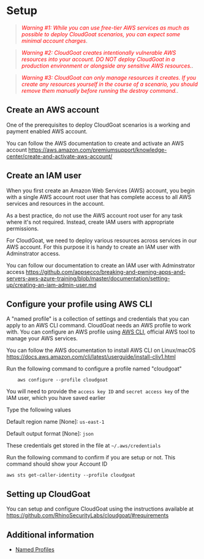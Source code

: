 # Setup

> <p><span style="color:red"><em>Warning #1: While you can use free-tier AWS services as much as possible to deploy CloudGoat scenarios, you can expect some minimal account charges</em></span>.</p>

> <p><span style="color:red"><em>Warning #2: CloudGoat creates intentionally vulnerable AWS resources into your account. DO NOT deploy CloudGoat in a production environment or alongside any sensitive AWS resources.</em></span>.</p>

> <p><span style="color:red"><em>Warning #3: CloudGoat can only manage resources it creates. If you create any resources yourself in the course of a scenario, you should remove them manually before running the destroy command.</em></span>.</p>


## Create an AWS account

One of the prerequisites to deploy CloudGoat scenarios is a working and payment enabled AWS account. 

You can follow the AWS documentation to create and activate an AWS account https://aws.amazon.com/premiumsupport/knowledge-center/create-and-activate-aws-account/

## Create an IAM user 

When you first create an Amazon Web Services (AWS) account, you begin with a single AWS account root user that has complete access to all AWS services and resources in the account. 

As a best practice, do not use the AWS account root user for any task where it's not required. Instead, create IAM users with appropriate permissions.

For CloudGoat, we need to deploy various resources across services in our AWS account. For this purpose it is handy to create an IAM user with Adminstrator access.

You can follow our documentation to create an IAM user with Adminstrator access https://github.com/appsecco/breaking-and-pwning-apps-and-servers-aws-azure-training/blob/master/documentation/setting-up/creating-an-iam-admin-user.md

## Configure your profile using AWS CLI

A "named profile" is a collection of settings and credentials that you can apply to an AWS CLI command. CloudGoat needs an AWS profile to work with. You can configure an AWS profile using [AWS CLI](https://aws.amazon.com/cli/), official AWS tool to manage your AWS services.

You can follow the AWS documentation to install AWS CLI on Linux/macOS https://docs.aws.amazon.com/cli/latest/userguide/install-cliv1.html

Run the following command to configure a profile named "cloudgoat"

        aws configure --profile cloudgoat

You will need to provide the `access key ID` and `secret access key` of the IAM user, which you have saved earlier

Type the following values

Default region name [None]: `us-east-1`

Default output format [None]: `json`

These credentials get stored in the file at  `~/.aws/credentials`

Run the following command to confirm if you are setup or not. This command should show your Account ID

    aws sts get-caller-identity --profile cloudgoat

## Setting up CloudGoat

You can setup and configure CloudGoat using the instructions available at https://github.com/RhinoSecurityLabs/cloudgoat/#requirements


## Additional information

- [Named Profiles](https://docs.aws.amazon.com/cli/latest/userguide/cli-configure-profiles.html)